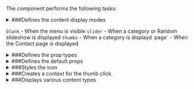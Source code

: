 The component performs the following tasks:

<details>
	<summary>###Defines the content display modes

`blank` - When the menu is visible
`slider` - When a category or Random slideshow is displayed
`thumbs` - When a category is displayd`
`page` - When the Contact page is displayed

</summary>
</details>

<details>
	<summary>###Defines the prop types

</summary>
* The active menu item

* The active display mode

* Sets the active display mode

* The active image

* The active image setter

* The featured images.

* The contact page content

* The default content switcher icon

</details>

<details>
	<summary>###Defines the default props

</summary>
</details>

<details>
	<summary>###Styles the icon

</summary>
</details>

<details>
	<summary>###Creates a context for the thumb click.

</summary>
</details>

<details>
	<summary>###Displays various content types

</summary>
* Decides if there is a slideshow

* Sets the status of the content switcher icon

Active - when a category is displayed
Hidden - When there is a Slideshow
Inactive - Otherwise ...

* Creates a `ref` to the slides.

It will be used to calculate the active image by the content switcher

* Removes the content switcher click handler when the content switcher icon is inactive

* Manages the click on the content switcher icon

* Manages the click on a thumb.

* Decides which content to be displayed.

</details>

